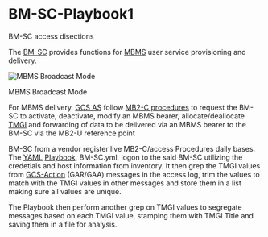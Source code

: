 # BM-SC-Playbook1
BM-SC access disections 

The [BM-SC](https://www.etsi.org/deliver/etsi_ts/123200_123299/123246/14.01.00_60/ts_123246v140100p.pdf) provides functions for [MBMS](https://www.etsi.org/deliver/etsi_ts/123200_123299/123246/14.01.00_60/ts_123246v140100p.pdf) user service provisioning and delivery.

![MBMS Broadcast Mode](https://user-images.githubusercontent.com/47313728/91259815-15467780-e724-11ea-865c-49985ab868fb.PNG)

MBMS Broadcast Mode

For MBMS delivery, [GCS AS](https://www.etsi.org/deliver/etsi_ts/123400_123499/123468/12.02.00_60/ts_123468v120200p.pdf) follow [MB2-C procedures](https://www.etsi.org/deliver/etsi_ts/123400_123499/123468/12.02.00_60/ts_123468v120200p.pdf) to request the BM-SC to activate, deactivate, modify an MBMS bearer, allocate/deallocate [TMGI](https://www.etsi.org/deliver/etsi_ts/124000_124099/124008/13.07.00_60/ts_124008v130700p.pdf) and forwarding of data to be delivered via an MBMS bearer to the BM-SC via the MB2-U reference point

BM-SC from a vendor register live MB2-C/access Procedures daily bases. The [YAML](https://docs.ansible.com/ansible/latest/reference_appendices/YAMLSyntax.html) [Playbook](https://docs.ansible.com/ansible/latest/user_guide/playbooks_intro.html), BM-SC.yml, logon to the said BM-SC utilizing the credetials and host information from inventory. It then grep the TMGI values from [GCS-Action](https://www.etsi.org/deliver/etsi_ts/129400_129499/129468/13.00.00_60/ts_129468v130000p.pdf) (GAR/GAA) messages in the access log, trim the values to match with the TMGI values in other messages and store them in a list making sure all values are unique.

The Playbook then perform another grep on TMGI values to segregate messages based on each TMGI value, stamping them with TMGI Title and saving them in a file for analysis.
